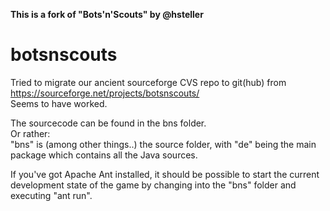 **This is a fork of "Bots'n'Scouts" by @hsteller**

# botsnscouts
Tried to migrate our ancient sourceforge CVS repo to git(hub) from <br>
https://sourceforge.net/projects/botsnscouts/ <br>
Seems to have worked.

The sourcecode can be found in the bns folder.<br>
Or rather: <br>
"bns" is (among other things..) the source folder, with "de" being the main package which contains all the Java sources.

If you've got Apache Ant installed, it should be possible to start the current development state of the game by changing into the "bns" folder and executing "ant run".

